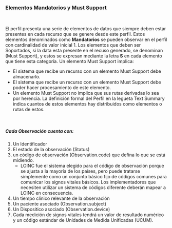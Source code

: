 ### Elementos Mandatorios y Must Support
<br>

El perfil presenta una serie de elementos de datos que siempre deben estar presentes en cada recurso que se genere desde este perfil. Estos elementos denominados como **Mandatorios** se pueden observar en el perfil con cardinalidad de valor inicial 1. Los elementos que deben ser Soportados, si la data esta presente en el recuso generado, se denominan (Must Support), y estos se expresan mediante la letra **S** en cada elemento que tiene esta categoría. Un elemento Must Support implica:

* El sistema que recibe un recurso con un elemento Must Support debe almacenarlo.
* El sistema que recibe un recurso con un elemento Must Support debe poder hacer procesamiento de este elemento.
* Un elemento Must Support no implica que sus rutas derivadas lo sea por herencia.
La definición formal del Perfil en la legueta Text Summary indica cuantos de estos elementos hay distribuidos como elementos o rutas de estos.
<br>

##### Cada Observación cuenta con:

1. Un Identificador
2. El estado de la observación (Status)
3. un código de observación (Observation.code) que defina lo que se está midiendo.
    * LOINC fue el sistema elegido para el código de observación porque se ajusta a la mayoría de los países, pero puede tratarse simplemente como un conjunto básico fijo de códigos comunes para comunicar los signos vitales básicos. Los implementadores que necesiten utilizar un sistema de códigos diferente deberán mapear a LOINC en consecuencia.
4. Un tiempo clinico relevante de la observación
5. Un paciente asociado (Observation.subject)
6. Un Dispositico asociado (Observation.device)
7. Cada medición de signos vitales tendrá un valor de resultado numérico y un código estándar de Unidades de Medida Unificadas (UCUM).
